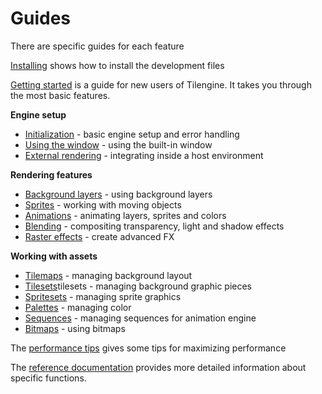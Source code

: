 # Guides

There are specific guides for each feature

[Installing](install.md) shows how to install the development files

[Getting started](quick_guide.md) is a guide for new users of Tilengine. It takes you through the most basic features.

**Engine setup**

* [Initialization](starting.md) - basic engine setup and error handling
* [Using the window](windowing.md) - using the built-in window
* [External rendering](rendering.md) - integrating inside a host environment

**Rendering features**

* [Background layers](layers.md) - using background layers
* [Sprites](sprites.md) - working with moving objects
* [Animations](animations.md) - animating layers, sprites and colors
* [Blending](blending.md) - compositing transparency, light and shadow effects
* [Raster effects](raster_effects.md) - create advanced FX

**Working with assets**

* [Tilemaps](tilemaps.md) - managing background layout
* [Tilesets](tilesets.md)tilesets - managing background graphic pieces
* [Spritesets](spritesets.md) - managing sprite graphics
* [Palettes](palettes.md) - managing color
* [Sequences](sequences.md) - managing sequences for animation engine
* [Bitmaps](bitmaps.md) - using bitmaps

The [performance tips](performance.md) gives some tips for maximizing performance

The [reference documentation](modules.html) provides more detailed information about specific functions.

